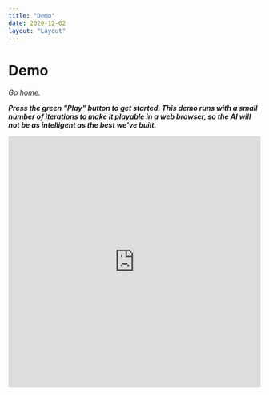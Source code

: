 ```yaml
---
title: "Demo"
date: 2020-12-02
layout: "Layout"
---
```


# Demo

*Go [home](/).*

***Press the green "Play" button to get started. This demo runs with a small number of iterations to make it playable in a web browser, so the AI  will not be as intelligent as the best we've built.***

<iframe frameborder="0" width="100%" height="500px" src="https://repl.it/@sdaitzman/TestMonteCarlo?lite=true&outputonly=1"></iframe>
